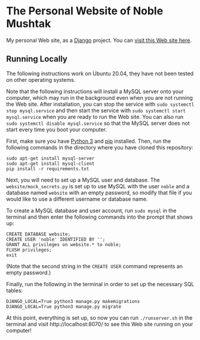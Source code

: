 # The Personal Website of Noble Mushtak #

My personal Web site, as a [Django](https://www.djangoproject.com/) project. You can [visit this Web site here](https://rebrand.ly/nhmsite).

## Running Locally 

The following instructions work on Ubuntu 20.04, they have not been tested on other operating systems.

Note that the following instructions will install a MySQL server onto your computer, which may run in the background even when you are not running the Web site. After installation, you can stop the service with `sudo systemctl stop mysql.service` and then start the service with `sudo systemctl start mysql.service` when you are ready to run the Web site. You can also run `sudo systemctl disable mysql.service` so that the MySQL server does not start every time you boot your computer.

First, make sure you have [Python 3](https://www.python.org/downloads/) and [pip](https://pip.pypa.io/en/stable/installation/) installed. Then, run the following commands in the directory where you have cloned this repository:

    sudo apt-get install mysql-server
    sudo apt-get install mysql-client
    pip install -r requirements.txt

Next, you will need to set up a MySQL user and database. The `website/mock_secrets.py` is set up to use MySQL with the user `noble` and a database named `website` with an empty password, so modify that file if you would like to use a different username or database name.

To create a MySQL database and user account, run `sudo mysql` in the terminal and then enter the following commands into the prompt that shows up:

    CREATE DATABASE website;
    CREATE USER 'noble' IDENTIFIED BY '';
    GRANT ALL privileges on website.* to noble;
    FLUSH privileges;
    exit

(Note that the second string in the `CREATE USER` command represents an empty password.)

Finally, run the following in the terminal in order to set up the necessary SQL tables:

    DJANGO_LOCAL=True python3 manage.py makemigrations
    DJANGO_LOCAL=True python3 manage.py migrate

At this point, everything is set up, so now you can run `./runserver.sh` in the terminal and visit http://localhost:8070/ to see this Web site running on your computer!